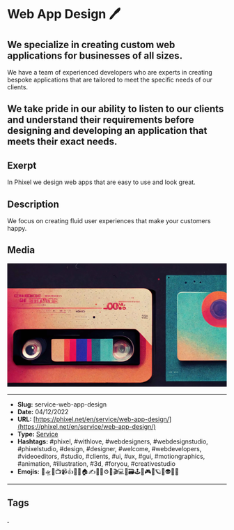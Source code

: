 # Web App Design 🖊️
## We specialize in creating custom web applications for businesses of all sizes.

We have a team of experienced developers who are experts in creating bespoke applications that are tailored to meet the specific needs of our clients.

We take pride in our ability to listen to our clients and understand their requirements before designing and developing an application that meets their exact needs.
------------
## Exerpt
In Phixel we design web apps that are easy to use and look great.
## Description
We focus on creating fluid user experiences that make your customers happy.
## Media
<img src="media/a8632bc5/services-web-app-design.jpg">

------------
- **Slug:** service-web-app-design
- **Date:** 04/12/2022
- **URL:** [https://phixel.net/en/service/web-app-design/](https://phixel.net/en/service/web-app-design/)
- **Type:** [Service](#service)
- **Hashtags:** #phixel, #withlove, #webdesigners, #webdesignstudio, #phixelstudio, #design, #designer, #welcome, #webdevelopers, #videoeditors, #studio, #clients, #ui, #ux, #gui, #motiongraphics, #animation, #illustration, #3d, #foryou, #creativestudio
- **Emojis:** 🎨🛸📼📺📹👍🔗📝🏠✍️👨‍💻⚙️🔮🎬‍💻👑🗃️🕹️👾🎮📲🪐🌟👽🚀🌌

------------
## Tags
[ ](# )
